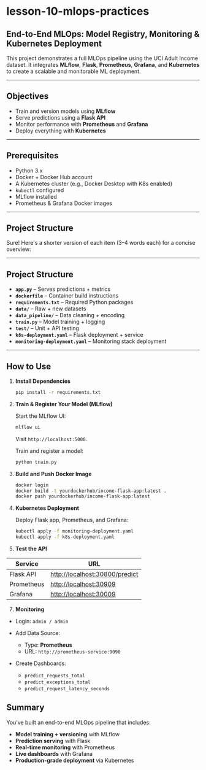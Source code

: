 
# lesson-10-mlops-practices

## End-to-End MLOps: Model Registry, Monitoring & Kubernetes Deployment

This project demonstrates a full MLOps pipeline using the UCI Adult Income dataset. It integrates **MLflow**, **Flask**, **Prometheus**, **Grafana**, and **Kubernetes** to create a scalable and monitorable ML deployment.

---

## Objectives

* Train and version models using **MLflow**
* Serve predictions using a **Flask API**
* Monitor performance with **Prometheus** and **Grafana**
* Deploy everything with **Kubernetes**

---

## Prerequisites

* Python 3.x
* Docker + Docker Hub account
* A Kubernetes cluster (e.g., Docker Desktop with K8s enabled)
* `kubectl` configured
* MLflow installed
* Prometheus & Grafana Docker images

---

## Project Structure

Sure! Here's a shorter version of each item (3–4 words each) for a concise overview:

---

##  Project Structure 


* **`app.py`** – Serves predictions + metrics
* **`dockerfile`** – Container build instructions
* **`requirements.txt`** – Required Python packages
* **`data/`** – Raw + new datasets
* **`data_pipeline/`** – Data cleaning + encoding
* **`train.py`** – Model training + logging
* **`test/`** – Unit + API testing
* **`k8s-deployment.yaml`** – Flask deployment + service
* **`monitoring-deployment.yaml`** – Monitoring stack deployment

---

## How to Use

1. **Install Dependencies**

    ```bash
    pip install -r requirements.txt
    ```

2. **Train & Register Your Model (MLflow)**

    Start the MLflow UI:

    ```bash
    mlflow ui
    ```

    Visit `http://localhost:5000`.

    Train and register a model:

    ```bash
    python train.py
    ```

3. **Build and Push Docker Image**

    ```bash
    docker login
    docker build -t yourdockerhub/income-flask-app:latest .
    docker push yourdockerhub/income-flask-app:latest
    ```


4. **Kubernetes Deployment**

    Deploy Flask app, Prometheus, and Grafana:

    ```bash
    kubectl apply -f monitoring-deployment.yaml
    kubectl apply -f k8s-deployment.yaml
    ```
6. **Test the API**

| Service    | URL                                              |
| ---------- | ------------------------------------------------ |
| Flask API  | [http://localhost:30800/predict](http://localhost:30800/predict) |
| Prometheus | [http://localhost:30909](http://localhost:30909) |
| Grafana    | [http://localhost:30009](http://localhost:30009) |


7. **Monitoring**

* Login: `admin / admin`
* Add Data Source:

  * Type: **Prometheus**
  * URL: `http://prometheus-service:9090`
* Create Dashboards:

  * `predict_requests_total`
  * `predict_exceptions_total`
  * `predict_request_latency_seconds`


## Summary

You’ve built an end-to-end MLOps pipeline that includes:

* **Model training + versioning** with MLflow
* **Prediction serving** with Flask
* **Real-time monitoring** with Prometheus
* **Live dashboards** with Grafana
* **Production-grade deployment** via Kubernetes


